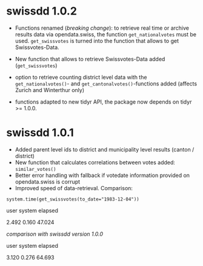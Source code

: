 # swissdd 1.0.2

* Functions renamed (_*breaking change*_): to retrieve real time or archive results data via opendata.swiss, the function `get_nationalvotes` must be used. `get_swissvotes` is turned into the function that allows to get Swissvotes-Data.

* New function that allows to retrieve Swissvotes-Data added (`get_swissvotes`)

* option to retrieve counting district level data with the `get_nationalvotes()`- and `get_cantonalvotes()`-functions added (affects Zurich and Winterthur only)

* functions adapted to new tidyr API, the package now depends on tidyr >= 1.0.0.

# swissdd 1.0.1

* Added parent level ids to district and municipality level results (canton / district)
* New function that calculates correlations between votes added: `similar_votes()`
* Better error handling with fallback if votedate information provided on opendata.swiss is corrupt
* Improved speed of data-retrieval. Comparison:

`system.time(get_swissvotes(to_date="1983-12-04"))` 

user  system elapsed 

2.492   0.160  47.024 

*comparison with swissdd version 1.0.0*

user  system elapsed

3.120   0.276  64.693
